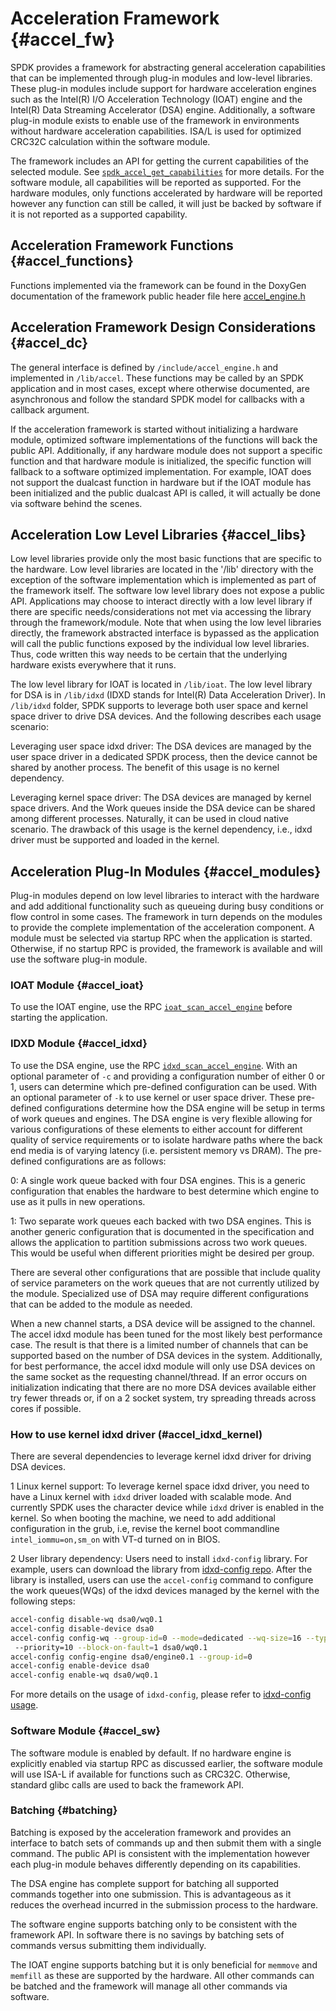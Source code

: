 # Acceleration Framework {#accel_fw}

SPDK provides a framework for abstracting general acceleration capabilities
that can be implemented through plug-in modules and low-level libraries. These
plug-in modules include support for hardware acceleration engines such as
the Intel(R) I/O Acceleration Technology (IOAT) engine and the Intel(R) Data
Streaming Accelerator (DSA) engine. Additionally, a software plug-in module
exists to enable use of the framework in environments without hardware
acceleration capabilities. ISA/L is used for optimized CRC32C calculation within
the software module.

The framework includes an API for getting the current capabilities of the
selected module. See [`spdk_accel_get_capabilities`](https://spdk.io/doc/accel__engine_8h.html) for more details.
For the software module, all capabilities will be reported as supported. For the hardware modules, only functions
accelerated by hardware will be reported however any function can still be called, it will just be backed by
software if it is not reported as a supported capability.

## Acceleration Framework Functions {#accel_functions}

Functions implemented via the framework can be found in the DoxyGen documentation of the
framework public header file here [accel_engine.h](https://spdk.io/doc/accel__engine_8h.html)

## Acceleration Framework Design Considerations {#accel_dc}

The general interface is defined by `/include/accel_engine.h` and implemented
in `/lib/accel`.  These functions may be called by an SPDK application and in
most cases, except where otherwise documented, are asynchronous and follow the
standard SPDK model for callbacks with a callback argument.

If the acceleration framework is started without initializing a hardware module,
optimized software implementations of the functions will back the public API.
Additionally, if any hardware module does not support a specific function and that
hardware module is initialized, the specific function will fallback to a software
optimized implementation.  For example, IOAT does not support the dualcast function
in hardware but if the IOAT module has been initialized and the public dualcast API
is called, it will actually be done via software behind the scenes.

## Acceleration Low Level Libraries {#accel_libs}

Low level libraries provide only the most basic functions that are specific to
the hardware. Low level libraries are located in the '/lib' directory with the
exception of the software implementation which is implemented as part of the
framework itself. The software low level library does not expose a public API.
Applications may choose to interact directly with a low level library if there are
specific needs/considerations not met via accessing the library through the
framework/module. Note that when using the low level libraries directly, the
framework abstracted interface is bypassed as the application will call the public
functions exposed by the individual low level libraries. Thus, code written this
way needs to be certain that the underlying hardware exists everywhere that it runs.

The low level library for IOAT is located in `/lib/ioat`.  The low level library
for DSA is in `/lib/idxd` (IDXD stands for Intel(R) Data Acceleration Driver).
In `/lib/idxd` folder, SPDK supports to leverage both user space and kernel space driver
to drive DSA devices. And the following describes each usage scenario:

Leveraging user space idxd driver: The DSA devices are managed by the user space
driver in a dedicated SPDK process, then the device cannot be shared by another
process. The benefit of this usage is no kernel dependency.

Leveraging kernel space driver: The DSA devices are managed by kernel
space drivers. And the Work queues inside the DSA device can be shared among
different processes. Naturally, it can be used in cloud native scenario. The drawback of
this usage is the kernel dependency, i.e., idxd driver must be supported and loaded
in the kernel.

## Acceleration Plug-In Modules {#accel_modules}

Plug-in modules depend on low level libraries to interact with the hardware and
add additional functionality such as queueing during busy conditions or flow
control in some cases. The framework in turn depends on the modules to provide
the complete implementation of the acceleration component. A module must be
selected via startup RPC when the application is started. Otherwise, if no startup
RPC is provided, the framework is available and will use the software plug-in module.

### IOAT Module {#accel_ioat}

To use the IOAT engine, use the RPC [`ioat_scan_accel_engine`](https://spdk.io/doc/jsonrpc.html) before starting the application.

### IDXD Module {#accel_idxd}

To use the DSA engine, use the RPC [`idxd_scan_accel_engine`](https://spdk.io/doc/jsonrpc.html). With an optional parameter
of `-c` and providing a configuration number of either 0 or 1, users can determine which pre-defined configuration can be used.
With an optional parameter of `-k` to use kernel or user space driver. These pre-defined configurations determine how the DSA engine
will be setup in terms of work queues and engines.  The DSA engine is very flexible allowing for various configurations of
these elements to either account for different quality of service requirements or to isolate hardware paths where the back
end media is of varying latency (i.e. persistent memory vs DRAM).  The pre-defined configurations are as follows:

0: A single work queue backed with four DSA engines.  This is a generic configuration
that enables the hardware to best determine which engine to use as it pulls in new
operations.

1: Two separate work queues each backed with two DSA engines. This is another
generic configuration that is documented in the specification and allows the
application to partition submissions across two work queues. This would be useful
when different priorities might be desired per group.

There are several other configurations that are possible that include quality
of service parameters on the work queues that are not currently utilized by
the module. Specialized use of DSA may require different configurations that
can be added to the module as needed.

When a new channel starts, a DSA device will be assigned to the channel. The accel
idxd module has been tuned for the most likely best performance case. The result
is that there is a limited number of channels that can be supported based on the
number of DSA devices in the system.  Additionally, for best performance, the accel
idxd module will only use DSA devices on the same socket as the requesting
channel/thread.  If an error occurs on initialization indicating that there are no
more DSA devices available either try fewer threads or, if on a 2 socket system,
try spreading threads across cores if possible.

### How to use kernel idxd driver (#accel_idxd_kernel)

There are several dependencies to leverage kernel idxd driver for driving DSA devices.

1 Linux kernel support: To leverage kernel space idxd driver, you need to have a Linux kernel with
`idxd` driver loaded with scalable mode. And currently SPDK uses the character device while `idxd` driver is
enabled in the kernel. So when booting the machine, we need to add additional configuration in
the grub, i.e, revise the kernel boot commandline `intel_iommu=on,sm_on` with VT-d turned on in BIOS.

2 User library dependency: Users need to install `idxd-config` library. For example, users can
download the library from [idxd-config repo](https://github.com/intel/idxd-config). After the
library is installed, users can use the `accel-config` command to configure the work queues(WQs)
of the idxd devices managed by the kernel with the following steps:

```bash
accel-config disable-wq dsa0/wq0.1
accel-config disable-device dsa0
accel-config config-wq --group-id=0 --mode=dedicated --wq-size=16 --type=user --name="MyApp1"
 --priority=10 --block-on-fault=1 dsa0/wq0.1
accel-config config-engine dsa0/engine0.1 --group-id=0
accel-config enable-device dsa0
accel-config enable-wq dsa0/wq0.1
```

For more details on the usage of `idxd-config`, please refer to
[idxd-config usage](https://github.com/intel/idxd-config/tree/master/Documentation/accfg).

### Software Module {#accel_sw}

The software module is enabled by default. If no hardware engine is explicitly
enabled via startup RPC as discussed earlier, the software module will use ISA-L
if available for functions such as CRC32C. Otherwise, standard glibc calls are
used to back the framework API.

### Batching {#batching}

Batching is exposed by the acceleration framework and provides an interface to
batch sets of commands up and then submit them with a single command.  The public
API is consistent with the implementation however each plug-in module behaves
differently depending on its capabilities.

The DSA engine has complete support for batching all supported commands together
into one submission. This is advantageous as it reduces the overhead incurred in
the submission process to the hardware.

The software engine supports batching only to be consistent with the framework API.
In software there is no savings by batching sets of commands versus submitting them
individually.

The IOAT engine supports batching but it is only beneficial for `memmove` and `memfill`
as these are supported by the hardware.  All other commands can be batched and the
framework will manage all other commands via software.
